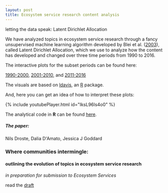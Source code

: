 ```yaml
---
layout: post
title: Ecosystem service research content analysis
---
```

<div class="message">
  letting the data speak: Latent Dirichlet Allocation
</div>

We have analyzed topics in ecosystem service research through a fancy unsupervised machine learning algorithm developed by Blei et al. ([2003](http://www.jmlr.org/papers/v3/blei03a.html)), called Latent Dirichlet Allocation, which we use to analyze how the content has developed and changed over three time periods from 1990 to 2016.

The interactive plots for the subset periods can be found here:

[1990-2000](http://nils.droste.io/research/ES_LDA/topicmodelvis_1970_2000/index.html),
[2001-2010](http://nils.droste.io/research/ES_LDA/topicmodelvis_2001_2010/index.html), and
[2011-2016](http://nils.droste.io/research/ES_LDA/topicmodelvis_2011_2016/index.html)

The visuals are based on [ldavis](https://github.com/cpsievert/LDAvis), an [R](https://www.r-project.org/) package.

And, here you can get an idea of how to interpret these plots:

{% include youtubePlayer.html id="IksL96ls4o0" %}

The analytical code in **R** can be found [here](https://github.com/NilsDroste/ES-LDA).

##### The paper:

Nils Droste, Dalia D'Amato, Jessica J Goddard

### Where communities intermingle:
#### outlining the evolution of topics in ecosystem service research

*in preparation for submission to Ecosystem Services*

read the [draft](http://nils.droste.io/research/ES_LDA/ES_draft_2017_10.pdf)
